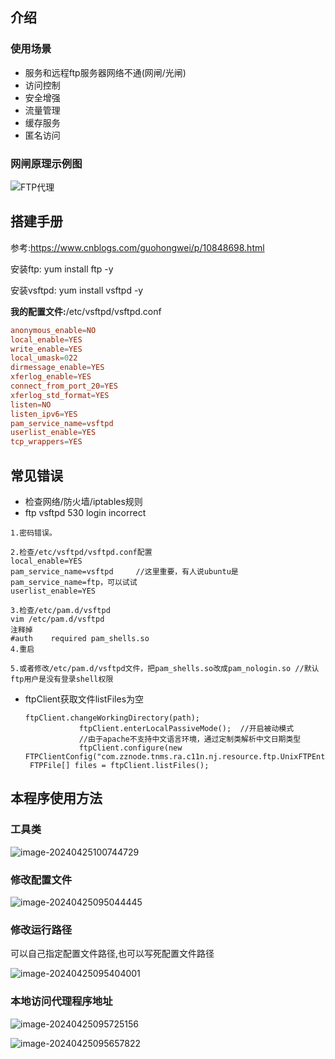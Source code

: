 ## 介绍

### 使用场景

- 服务和远程ftp服务器网络不通(网闸/光闸)
- 访问控制
- 安全增强
- 流量管理
- 缓存服务
- 匿名访问

### 网闸原理示例图

![FTP代理](https://wxy-md.oss-cn-shanghai.aliyuncs.com/FTP%E4%BB%A3%E7%90%86.png)

## 搭建手册

参考:https://www.cnblogs.com/guohongwei/p/10848698.html

安装ftp: yum install ftp -y

安装vsftpd: yum install vsftpd -y

**我的配置文件:**/etc/vsftpd/vsftpd.conf

```conf
anonymous_enable=NO
local_enable=YES
write_enable=YES
local_umask=022
dirmessage_enable=YES
xferlog_enable=YES
connect_from_port_20=YES
xferlog_std_format=YES
listen=NO
listen_ipv6=YES
pam_service_name=vsftpd
userlist_enable=YES
tcp_wrappers=YES
```

## 常见错误

- 检查网络/防火墙/iptables规则
- ftp vsftpd 530 login incorrect
```
1.密码错误。

2.检查/etc/vsftpd/vsftpd.conf配置
local_enable=YES  
pam_service_name=vsftpd     //这里重要，有人说ubuntu是pam_service_name=ftp，可以试试
userlist_enable=YES 

3.检查/etc/pam.d/vsftpd
vim /etc/pam.d/vsftpd
注释掉
#auth    required pam_shells.so
4.重启

5.或者修改/etc/pam.d/vsftpd文件，把pam_shells.so改成pam_nologin.so //默认ftp用户是没有登录shell权限
```

- ftpClient获取文件listFiles为空

  ```
  ftpClient.changeWorkingDirectory(path);  
              ftpClient.enterLocalPassiveMode();  //开启被动模式  
              //由于apache不支持中文语言环境，通过定制类解析中文日期类型  
              ftpClient.configure(new FTPClientConfig("com.zznode.tnms.ra.c11n.nj.resource.ftp.UnixFTPEntryParser"));  
   FTPFile[] files = ftpClient.listFiles();
  ```

## 本程序使用方法

### 工具类

![image-20240425100744729](https://wxy-md.oss-cn-shanghai.aliyuncs.com/image-20240425100744729.png)

### 修改配置文件

![image-20240425095044445](https://wxy-md.oss-cn-shanghai.aliyuncs.com/image-20240425095044445.png)

### 修改运行路径

可以自己指定配置文件路径,也可以写死配置文件路径

![image-20240425095404001](https://wxy-md.oss-cn-shanghai.aliyuncs.com/image-20240425095404001.png)

### 本地访问代理程序地址

![image-20240425095725156](https://wxy-md.oss-cn-shanghai.aliyuncs.com/image-20240425095725156.png)

![image-20240425095657822](https://wxy-md.oss-cn-shanghai.aliyuncs.com/image-20240425095657822.png)
